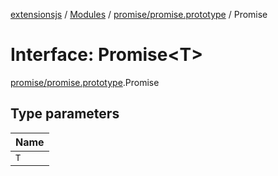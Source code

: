 [extensionsjs](../README.md) / [Modules](../modules.md) / [promise/promise.prototype](../modules/promise_promise_prototype.md) / Promise

# Interface: Promise<T\>

[promise/promise.prototype](../modules/promise_promise_prototype.md).Promise

## Type parameters

| Name |
| :------ |
| `T` |
